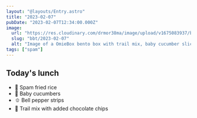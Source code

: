 ```yaml
---
layout: "@layouts/Entry.astro"
title: "2023-02-07"
pubDate: "2023-02-07T12:34:00.000Z"
image:
  url: "https://res.cloudinary.com/drmor38ma/image/upload/v1675083937/bbt/2023-02-07.jpg"
  slug: "bbt/2023-02-07"
  alt: "Image of a OmieBox bento box with trail mix, baby cucumber slices, fried rice, and bell pepper cut into strips."
tags: ["spam"]
---
```


## Today's lunch

- 🍗 Spam fried rice
- 🥒 Baby cucumbers
- 🫑 Bell pepper strips
- 🍫 Trail mix with added chocolate chips
